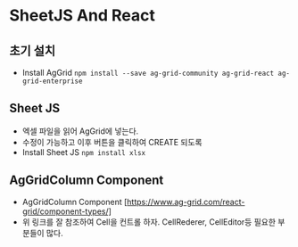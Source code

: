 # SheetJS And React

## 초기 설치

- Install AgGrid `npm install --save ag-grid-community ag-grid-react ag-grid-enterprise`

## Sheet JS

- 엑셀 파일을 읽어 AgGrid에 넣는다.
- 수정이 가능하고 이후 버튼을 클릭하여 CREATE 되도록
- Install Sheet JS `npm install xlsx`

## AgGridColumn Component

- AgGridColumn Component [https://www.ag-grid.com/react-grid/component-types/]
- 위 링크를 잘 참조하여 Cell을 컨트롤 하자. CellRederer, CellEditor등 필요한 부분들이 많다.
